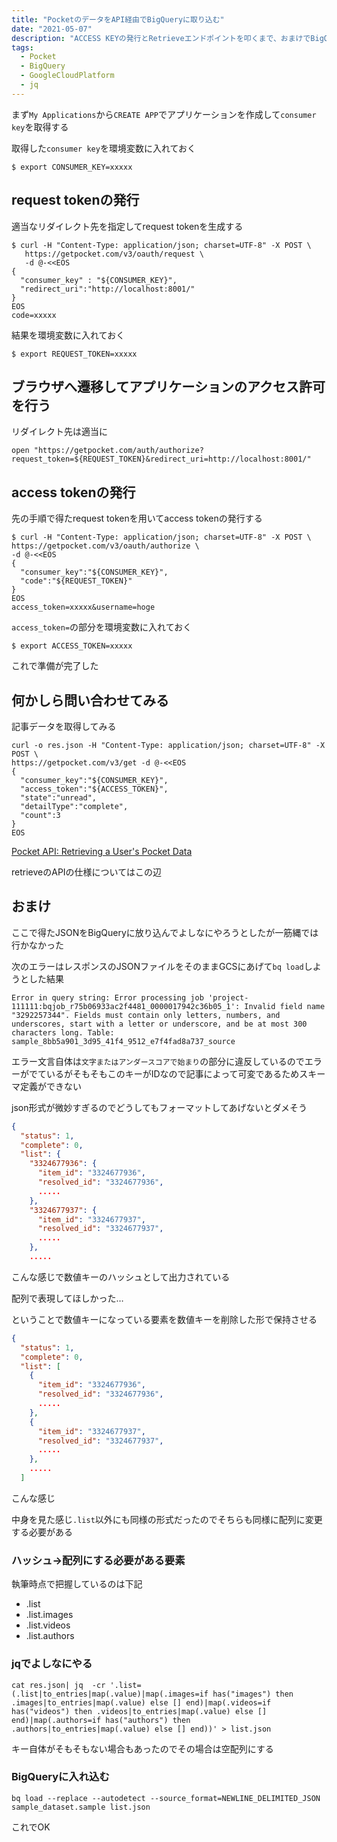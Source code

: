 ```yaml
---
title: "PocketのデータをAPI経由でBigQueryに取り込む"
date: "2021-05-07"
description: "ACCESS KEYの発行とRetrieveエンドポイントを叩くまで、おまけでBigQueryにいれてみた"
tags:
  - Pocket
  - BigQuery
  - GoogleCloudPlatform
  - jq
---
```


まず`My Applications`から`CREATE APP`でアプリケーションを作成して`consumer key`を取得する

取得した`consumer key`を環境変数に入れておく

```shell
$ export CONSUMER_KEY=xxxxx
```

## request tokenの発行

適当なリダイレクト先を指定してrequest tokenを生成する

```shell
$ curl -H "Content-Type: application/json; charset=UTF-8" -X POST \
   https://getpocket.com/v3/oauth/request \
   -d @-<<EOS
{
  "consumer_key" : "${CONSUMER_KEY}",
  "redirect_uri":"http://localhost:8001/"
}
EOS
code=xxxxx
```

結果を環境変数に入れておく

```shell
$ export REQUEST_TOKEN=xxxxx
```

## ブラウザへ遷移してアプリケーションのアクセス許可を行う

リダイレクト先は適当に

```shell
open "https://getpocket.com/auth/authorize?request_token=${REQUEST_TOKEN}&redirect_uri=http://localhost:8001/"
```

## access tokenの発行

先の手順で得たrequest tokenを用いてaccess tokenの発行する

```shell
$ curl -H "Content-Type: application/json; charset=UTF-8" -X POST \
https://getpocket.com/v3/oauth/authorize \
-d @-<<EOS
{
  "consumer_key":"${CONSUMER_KEY}",
  "code":"${REQUEST_TOKEN}"
}
EOS
access_token=xxxxx&username=hoge
```

`access_token=`の部分を環境変数に入れておく

```shell
$ export ACCESS_TOKEN=xxxxx
```

これで準備が完了した

## 何かしら問い合わせてみる

記事データを取得してみる

```shell
curl -o res.json -H "Content-Type: application/json; charset=UTF-8" -X POST \
https://getpocket.com/v3/get -d @-<<EOS
{
  "consumer_key":"${CONSUMER_KEY}",
  "access_token":"${ACCESS_TOKEN}",
  "state":"unread",
  "detailType":"complete",
  "count":3
}
EOS
```

[Pocket API: Retrieving a User's Pocket Data](https://getpocket.com/developer/docs/v3/retrieve)

retrieveのAPIの仕様についてはこの辺

## おまけ

ここで得たJSONをBigQueryに放り込んでよしなにやろうとしたが一筋縄では行かなかった

次のエラーはレスポンスのJSONファイルをそのままGCSにあげて`bq load`しようとした結果

```
Error in query string: Error processing job 'project-111111:bqjob_r75b06933ac2f4481_0000017942c36b05_1': Invalid field name "3292257344". Fields must contain only letters, numbers, and
underscores, start with a letter or underscore, and be at most 300 characters long. Table: sample_8bb5a901_3d95_41f4_9512_e7f4fad8a737_source
```

エラー文言自体は`文字またはアンダースコアで始まり`の部分に違反しているのでエラーがでているがそもそもこのキーがIDなので記事によって可変であるためスキーマ定義ができない

json形式が微妙すぎるのでどうしてもフォーマットしてあげないとダメそう

```json
{
  "status": 1,
  "complete": 0,
  "list": {
    "3324677936": {
      "item_id": "3324677936",
      "resolved_id": "3324677936",
      .....
    },
    "3324677937": {
      "item_id": "3324677937",
      "resolved_id": "3324677937",
      .....
    },
    .....
```

こんな感じで数値キーのハッシュとして出力されている

配列で表現してほしかった…

ということで数値キーになっている要素を数値キーを削除した形で保持させる

```json
{
  "status": 1,
  "complete": 0,
  "list": [
    {
      "item_id": "3324677936",
      "resolved_id": "3324677936",
      .....
    },
    {
      "item_id": "3324677937",
      "resolved_id": "3324677937",
      .....
    },
    .....
  ]
```

こんな感じ

中身を見た感じ`.list`以外にも同様の形式だったのでそちらも同様に配列に変更する必要がある

### ハッシュ→配列にする必要がある要素

執筆時点で把握しているのは下記

- .list
- .list.images
- .list.videos
- .list.authors

### jqでよしなにやる

```
cat res.json| jq  -cr '.list=(.list|to_entries|map(.value)|map(.images=if has("images") then .images|to_entries|map(.value) else [] end)|map(.videos=if has("videos") then .videos|to_entries|map(.value) else [] end)|map(.authors=if has("authors") then .authors|to_entries|map(.value) else [] end))' > list.json
```

キー自体がそもそもない場合もあったのでその場合は空配列にする

### BigQueryに入れ込む

```
bq load --replace --autodetect --source_format=NEWLINE_DELIMITED_JSON sample_dataset.sample list.json
```

これでOK